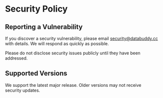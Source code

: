 # Security Policy

## Reporting a Vulnerability

If you discover a security vulnerability, please email security@databuddy.cc with details. We will respond as quickly as possible.

Please do not disclose security issues publicly until they have been addressed.

## Supported Versions
We support the latest major release. Older versions may not receive security updates. 